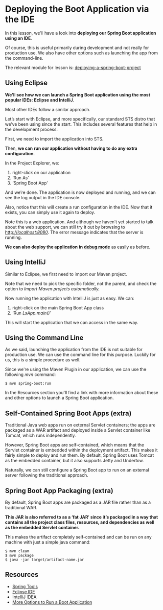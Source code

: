# Deploying the Boot Application via the IDE

In this lesson, we'll have a look into **deploying our Spring Boot application using an IDE**.

Of course, this is useful primarily during development and not really for production use. We also have other options such as launching the app from the command-line.

The relevant module for lesson is: [deploying-a-spring-boot-project](https://github.com/nbicocchi/spring-boot-course/tree/module3/deploying-a-spring-boot-project)

## Using Eclipse

**We’ll see how we can launch a Spring Boot application using the most popular IDEs: Eclipse and IntelliJ**.

Most other IDEs follow a similar approach.

Let’s start with Eclipse, and more specifically, our standard STS distro that we’ve been using since the start. This includes several features that help in the development process.

First, we need to import the application into STS.

Then, **we can run our application without having to do any extra configuration**.

In the Project Explorer, we:

1.  right-click on our application
2.  ‘Run As’
3.  ‘Spring Boot App’

And we’re done. The application is now deployed and running, and we can see the log output in the IDE console.

Also, notice that this will create a run configuration in the IDE. Now that it exists, you can simply use it again to deploy.

Note this is a web application. And although we haven’t yet started to talk about the web support, we can still try it out by browsing to [http://_localhost:8080_](http://localhost:8080/). The error message indicates that the server is running.

**We can also deploy the application** **in** [**debug mode**](https://help.eclipse.org/kepler/index.jsp?topic=%2Forg.eclipse.jdt.doc.user%2Ftasks%2Ftasks-debug-launch.htm) as easily as before.

## Using IntelliJ

Similar to Eclipse, we first need to import our Maven project.

Note that we need to pick the specific folder, not the parent, and check the option to _Import Maven projects automatically._

Now running the application with IntelliJ is just as easy. We can:

1.  right-click on the main Spring Boot App class
2.  ‘Run _LsApp.main()_’

This will start the application that we can access in the same way.

## Using the Command Line

As we said, launching the application from the IDE is not suitable for production use. We can use the command line for this purpose. Luckily for us, this is a simple procedure as well.

Since we're using the Maven Plugin in our application, we can use the following _mvn_ command:

```
$ mvn spring-boot:run
```

In the Resources section you'll find a link with more information about these and other options to launch a Spring Boot application.

## Self-Contained Spring Boot Apps (extra)

Traditional Java web apps run on external Servlet containers; the apps are packaged as a WAR artifact and deployed inside a Servlet container like Tomcat, which runs independently.

However, Spring Boot apps are self-contained, which means that the Servlet container is embedded within the deployment artifact. This makes it fairly simple to deploy and run them. By default, Spring Boot uses Tomcat as the embedded container, but it also supports Jetty and Undertow.

Naturally, we can still configure a Spring Boot app to run on an external server following the traditional approach.

## Spring Boot App Packaging (extra)

By default, Spring Boot apps are packaged as a JAR file rather than as a traditional WAR.

**This JAR is also referred to as a ‘fat JAR’ since it’s packaged in a way that contains all the project class files, resources, and dependencies as well as the embedded Servlet container.**

This makes the artifact completely self-contained and can be run on any machine with just a simple java command:

```
$ mvn clean
$ mvn package
$ java -jar target/artifact-name.jar
```

## Resources
- [Spring Tools](https://spring.io/tools)
- [Eclipse IDE](https://www.eclipse.org/downloads/packages/)
- [IntelliJ IDEA](https://www.jetbrains.com/idea/)
- [More Options to Run a Boot Application](https://docs.spring.io/spring-boot/docs/current/reference/html/using-boot-running-your-application.html)
